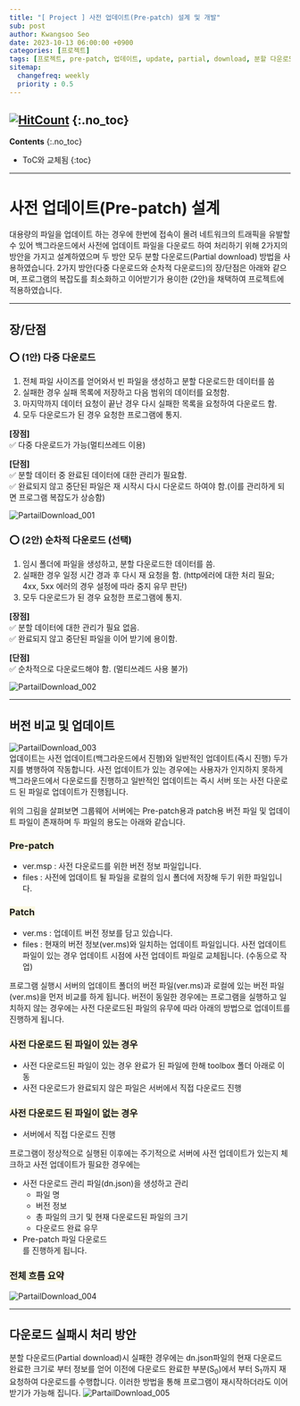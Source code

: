 ```yaml
---
title: "[ Project ] 사전 업데이트(Pre-patch) 설계 및 개발" 
sub: post
author: Kwangsoo Seo
date: 2023-10-13 06:00:00 +0900
categories: [프로젝트]
tags: [프로젝트, pre-patch, 업데이트, update, partial, download, 분할 다운로드]
sitemap:
  changefreq: weekly
  priority : 0.5
---
```

[![HitCount](https://hits.dwyl.com/MonosLab/post38.svg?style=flat-square&show=unique)](http://hits.dwyl.com/MonosLab/post38)
{:.no_toc}
---
**Contents**
{:.no_toc}

* ToC와 교체됨
{:toc}  

---   
# <b>사전 업데이트(Pre-patch) 설계</b>   
대용량의 파일을 업데이트 하는 경우에 한번에 접속이 몰려 네트워크의 트래픽을 유발할 수 있어 백그라운드에서 사전에 업데이트 파일을 다운로드 하여 처리하기 위해 2가지의 방안을 가지고 설계하였으며 두 방안 모두 분할 다운로드(Partial download) 방법을 사용하였습니다.
2가지 방안(다중 다운로드와 순차적 다운로드)의 장/단점은 아래와 같으며, 프로그램의 복잡도를 최소화하고 이어받기가 용이한 (2안)을 채택하여 프로젝트에 적용하였습니다.

---   

## <b>장/단점</b>   
### ⭕ <b>(1안) 다중 다운로드</b>   
1. 전체 파일 사이즈를 얻어와서 빈 파일을 생성하고 분할 다운로드한 데이터를 씀   
2. 실패한 경우 실패 목록에 저장하고 다음 범위의 데이터를 요청함.   
3. 마지막까지 데이터 요청이 끝난 경우 다시 실패한 목록을 요청하여 다운로드 함.   
4. 모두 다운로드가 된 경우 요청한 프로그램에 통지.   

<b>[장점]</b>   
✅ 다중 다운로드가 가능(멀티쓰레드 이용)   

<b>[단점]</b>   
✅ 분할 데이터 중 완료된 데이터에 대한 관리가 필요함.   
✅ 완료되지 않고 중단된 파일은 재 시작시 다시 다운로드 하여야 함.(이를 관리하게 되면 프로그램 복잡도가 상승함)   

![PartailDownload_001](https://monoslab.github.io/assets/img/posts/prj_mpdn_001.png)   

### ⭕ <b>(2안) 순차적 다운로드 (선택)</b>   
1. 임시 폴더에 파일을 생성하고, 분할 다운로드한 데이터를 씀.   
2. 실패한 경우 일정 시간 경과 후 다시 재 요청을 함. (http에러에 대한 처리 필요; 4xx, 5xx 에러의 경우 설정에 따라 중지 유무 판단)   
3. 모두 다운로드가 된 경우 요청한 프로그램에 통지.   

<b>[장점]</b>   
✅ 분할 데이터에 대한 관리가 필요 없음.   
✅ 완료되지 않고 중단된 파일을 이어 받기에 용이함.   

<b>[단점]</b>   
✅ 순차적으로 다운로드해야 함. (멀티쓰레드 사용 불가)   

![PartailDownload_002](https://monoslab.github.io/assets/img/posts/prj_mpdn_002.png)   

---   

## <b>버전 비교 및 업데이트</b>   
![PartailDownload_003](https://monoslab.github.io/assets/img/posts/prj_mpdn_003.png)   
업데이트는 사전 업데이트(백그라운드에서 진행)와 일반적인 업데이트(즉시 진행) 두가지를 병행하여 작동합니다. 사전 업데이트가 있는 경우에는 사용자가 인지하지 못하게 백그라운드에서 다운로드를 진행하고 일반적인 업데이트는 즉시 서버 또는 사전 다운로드 된 파일로 업데이트가 진행됩니다. 

위의 그림을 살펴보면 그룹웨어 서버에는 Pre-patch용과 patch용 버전 파일 및 업데이트 파일이 존재하며 두 파일의 용도는 아래와 같습니다.   

### <span style="background-color: #fcf9e1">Pre-patch</span>   
* ver.msp : 사전 다운로드를 위한 버전 정보 파일입니다.   
* files : 사전에 업데이트 될 파일을 로컬의 임시 폴더에 저장해 두기 위한 파일입니다.   

### <span style="background-color: #fcf9e1">Patch</span>
* ver.ms : 업데이트 버전 정보를 담고 있습니다.   
* files : 현재의 버전 정보(ver.ms)와 일치하는 업데이트 파일입니다. 사전 업데이트 파일이 있는 경우 업데이트 시점에 사전 업데이트 파일로 교체됩니다. (수동으로 작업)   

프로그램 실행시 서버의 업데이트 폴더의 버전 파일(ver.ms)과 로컬에 있는 버전 파일(ver.ms)을 먼저 비교를 하게 됩니다. 버전이 동일한 경우에는 프로그램을 실행하고 일치하지 않는 경우에는 사전 다운로드된 파일의 유무에 따라 아래의 방법으로 업데이트를 진행하게 됩니다.   

### <span style="background-color: #fcf9e1">사전 다운로드 된 파일이 있는 경우</span>   
* 사전 다운로드된 파일이 있는 경우 완료가 된 파일에 한해 toolbox 폴더 아래로 이동   
* 사전 다운로드가 완료되지 않은 파일은 서버에서 직접 다운로드 진행   

### <span style="background-color: #fcf9e1">사전 다운로드 된 파일이 없는 경우</span>   
* 서버에서 직접 다운로드 진행

프로그램이 정상적으로 실행된 이후에는 주기적으로 서버에 사전 업데이트가 있는지 체크하고 사전 업데이트가 필요한 경우에는   
* 사전 다운로드 관리 파일(dn.json)을 생성하고 관리   
  * 파일 명   
  * 버전 정보   
  * 총 파일의 크기 및 현재 다운로드된 파일의 크기   
  * 다운로드 완료 유무   
* Pre-patch 파일 다운로드   
를 진행하게 됩니다.   

### <span style="background-color: #fcf9e1">전체 흐름 요약</span>   
![PartailDownload_004](https://monoslab.github.io/assets/img/posts/prj_mpdn_004.png)   

---

## <b>다운로드 실패시 처리 방안</b>  
분할 다운로드(Partial download)시 실패한 경우에는 dn.json파일의 현재 다운로드 완료한 크기로 부터 정보를 얻어 이전에 다운로드 완료한 부분(S<sub>0</sub>)에서 부터 S<sub>1</sub>까지  재 요청하여 다운로드를 수행합니다. 이러한 방법을 통해 프로그램이 재시작하더라도 이어받기가 가능해 집니다.
![PartailDownload_005](https://monoslab.github.io/assets/img/posts/prj_mpdn_005.png)   
